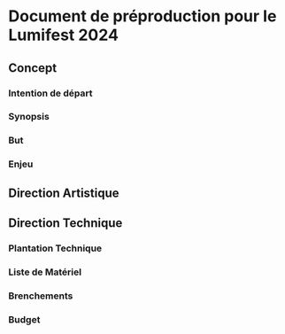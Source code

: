 # Document de préproduction pour le Lumifest 2024

## Concept

### Intention de départ

### Synopsis

### But

### Enjeu

## Direction Artistique

## Direction Technique

### Plantation Technique

### Liste de Matériel

### Brenchements

### Budget
